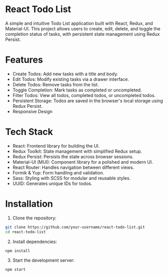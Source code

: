 # React Todo List

A simple and intuitive Todo List application built with React, Redux, and Material-UI. This project allows users to create, edit, delete, and toggle the completion status of tasks, with persistent state management using Redux Persist.

# Features

- Create Todos: Add new tasks with a title and body.
- Edit Todos: Modify existing tasks via a drawer interface.
- Delete Todos: Remove tasks from the list.
- Toggle Completion: Mark tasks as completed or uncompleted.
- Filter Todos: View all todos, completed todos, or uncompleted todos.
- Persistent Storage: Todos are saved in the browser's local storage using Redux Persist.
- Responsive Design

# Tech Stack

- React: Frontend library for building the UI.
- Redux Toolkit: State management with simplified Redux setup.
- Redux Persist: Persists the state across browser sessions.
- Material-UI (MUI): Component library for a polished and modern UI.
- React Router: Handles navigation between different views.
- Formik & Yup: Form handling and validation.
- Sass: Styling with SCSS for modular and reusable styles.
- UUID: Generates unique IDs for todos.

# Installation

1. Clone the repository:

```bash
git clone https://github.com/your-username/react-todo-list.git
cd react-todo-list
```

2. Install dependencies:

```bash
npm install
```

3. Start the development server:

```bash
npm start
```
